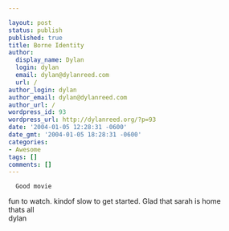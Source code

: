 ```yaml
---

layout: post
status: publish
published: true
title: Borne Identity
author:
  display_name: Dylan
  login: dylan
  email: dylan@dylanreed.com
  url: /
author_login: dylan
author_email: dylan@dylanreed.com
author_url: /
wordpress_id: 93
wordpress_url: http://dylanreed.org/?p=93
date: '2004-01-05 12:28:31 -0600'
date_gmt: '2004-01-05 18:28:31 -0600'
categories:
- Awesome
tags: []
comments: []
---
```


      Good movie  
fun to watch. kindof slow to get started. Glad that sarah is home  
thats all  
dylan
